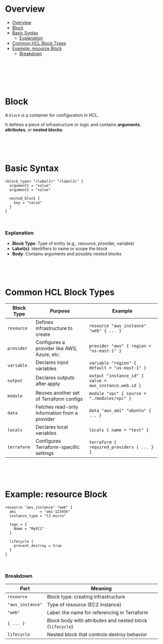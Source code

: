 # Overview

- [Overview](#overview)
- [Block](#block)
- [Basic Syntax](#basic-syntax)
  - [Explanation](#explanation)
- [Common HCL Block Types](#common-hcl-block-types)
- [Example: resource Block](#example-resource-block)
  - [Breakdown](#breakdown)

&nbsp;

&nbsp;

&nbsp;

# Block

A `block` is a container for configuration in HCL.

It defines a piece of infrastructure or logic and contains **arguments**, **attributes**, or **nested blocks**.

&nbsp;

&nbsp;

# Basic Syntax

```hcl
<block_type> "<label1>" "<label2>" {
  argument1 = "value"
  argument2 = "value"

  nested_block {
    key = "value"
  }
}
```

&nbsp;

### Explanation

- **Block Type**: Type of entity (e.g., resource, provider, variable)
- **Label(s)**: Identifiers to name or scope the block
- **Body**: Contains arguments and possibly nested blocks

&nbsp;

&nbsp;

# Common HCL Block Types

| Block Type  | Purpose                                       | Example                                                |
| ----------- | --------------------------------------------- | ------------------------------------------------------ |
| `resource`  | Defines infrastructure to create              | `resource "aws_instance" "web" { ... }`                |
| `provider`  | Configures a provider like AWS, Azure, etc.   | `provider "aws" { region = "us-east-1" }`              |
| `variable`  | Declares input variables                      | `variable "region" { default = "us-east-1" }`          |
| `output`    | Declares outputs after apply                  | `output "instance_id" { value = aws_instance.web.id }` |
| `module`    | Reuses another set of Terraform configs       | `module "vpc" { source = "./modules/vpc" }`            |
| `data`      | Fetches read-only information from a provider | `data "aws_ami" "ubuntu" { ... }`                      |
| `locals`    | Declares local variables                      | `locals { name = "test" }`                             |
| `terraform` | Configures Terraform-specific settings        | `terraform { required_providers { ... } }`             |

&nbsp;

&nbsp;

# Example: resource Block

```hcl
resource "aws_instance" "web" {
  ami           = "ami-123456"
  instance_type = "t2.micro"

  tags = {
    Name = "MyEC2"
  }

  lifecycle {
    prevent_destroy = true
  }
}
```

&nbsp;

### Breakdown

| Part             | Meaning                                                   |
| ---------------- | --------------------------------------------------------- |
| `resource`       | Block type: creating infrastructure                       |
| `"aws_instance"` | Type of resource (EC2 instance)                           |
| `"web"`          | Label: the name for referencing in Terraform              |
| `{ ... }`        | Block body with attributes and nested block (`lifecycle`) |
| `lifecycle`      | Nested block that controls destroy behavior               |

&nbsp;

&nbsp;

